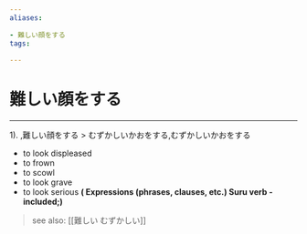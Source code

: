 ```yaml
---
aliases:
    
- 難しい顔をする
tags:
    
---
```


# 難しい顔をする
---
1).
,難しい顔をする > むずかしいかおをする,むずかしいかおをする

- to look displeased
- to frown
- to scowl
- to look grave
- to look serious
**( Expressions (phrases, clauses, etc.) Suru verb - included;)**
> see also:  [[難しい むずかしい]]
            
